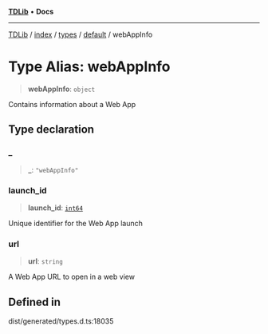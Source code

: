 [**TDLib**](../../../../../../README.md) • **Docs**

***

[TDLib](../../../../../../modules.md) / [index](../../../../../README.md) / [types](../../../README.md) / [default](../README.md) / webAppInfo

# Type Alias: webAppInfo

> **webAppInfo**: `object`

Contains information about a Web App

## Type declaration

### \_

> **\_**: `"webAppInfo"`

### launch\_id

> **launch\_id**: [`int64`](int64-1.md)

Unique identifier for the Web App launch

### url

> **url**: `string`

A Web App URL to open in a web view

## Defined in

dist/generated/types.d.ts:18035
